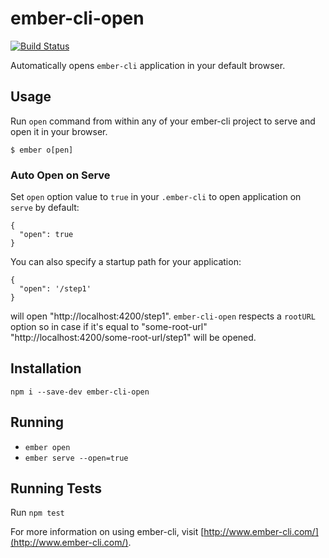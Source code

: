 # ember-cli-open

[![Build Status](https://travis-ci.org/ro0gr/ember-cli-open.svg?branch=master)](https://travis-ci.org/ro0gr/ember-cli-open)

Automatically opens `ember-cli` application in your default browser.

## Usage
Run `open` command from within any of your ember-cli project to serve and open it in your browser.
```
$ ember o[pen]
```

### Auto Open on Serve
Set `open` option value to `true` in your `.ember-cli` to open application on `serve` by default:
```
{
  "open": true
}
```

You can also specify a startup path for your application:
```
{
  "open": '/step1'
}
```
will open "http://localhost:4200/step1".
`ember-cli-open` respects a `rootURL` option so in case if it's equal to "some-root-url" "http://localhost:4200/some-root-url/step1" will be opened.

## Installation

```
npm i --save-dev ember-cli-open
```

## Running

* `ember open`
* `ember serve --open=true`

## Running Tests

Run `npm test`

For more information on using ember-cli, visit [http://www.ember-cli.com/](http://www.ember-cli.com/).
